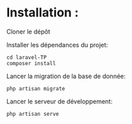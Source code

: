 # Installation :
Cloner le dépôt

Installer les dépendances du projet:
```
cd laravel-TP
composer install
```

Lancer la migration de la base de donnée:
```
php artisan migrate
```

Lancer le serveur de développement:
```
php artisan serve
```
